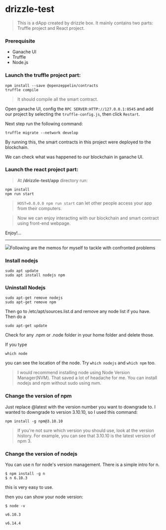 # drizzle-test

> This is a dApp created by drizzle box. It mainly contains two parts: Truffle project and React project.

### Prerequisite
- Ganache UI
- Truffle 
- Node.js


### Launch the truffle project part:

```linux
npm install --save @openzeppelin/contracts
truffle compile
```
> It should compile all the smart contract.

Open ganache UI, config the `RPC SERVER:HTTP://127.0.0.1:8545` and add our project by selecting the `truffle-config.js`, then click `Restart`. 

Next step run the following command:
```linux
truffle migrate --network develop
```
By running this, the smart contracts in this project were deployed to the blockchain.

We can check what was happened to our blockchain in ganache UI. 

### Launch the react project part:
> At **/drizzle-test/app** directory run:

```linux
npm install
npm run start
```

> `HOST=0.0.0.0 npm run start` can let other people access your app from their computers.

> Now we can enjoy interacting with our blockchain and smart contract using front-end webpage.

Enjoy!...

---
![  ](https://dev-to-uploads.s3.amazonaws.com/uploads/articles/v2y0a2nx2cfcaw4ytdtk.png)Following are the memos for myself to tackle with confronted problems

### Install nodejs
```linux
sudo apt update
sudo apt install nodejs npm
```

### Uninstall Nodejs
```linux
sudo apt-get remove nodejs
sudo apt-get remove npm
```
Then go to /etc/apt/sources.list.d and remove any node list if you have. Then do a
```linux
sudo apt-get update
```
Check for any .npm or .node folder in your home folder and delete those.

If you type
```linux
which node
```
you can see the location of the node. Try `which nodejs` and `which npm` too.

> I would recommend installing node using Node Version Manager(NVM). That saved a lot of headache for me. You can install nodejs and npm without sudo using nvm.

### Change the version of npm
Just replace @latest with the version number you want to downgrade to. 
I wanted to downgrade to version 3.10.10, so I used this command:
```linux
npm install -g npm@3.10.10
```
> If you're not sure which version you should use, look at the version history. For example, you can see that 3.10.10 is the latest version of npm 3.


### Change the version of nodejs
You can use n for node's version management. There is a simple intro for n.
```linux
$ npm install -g n
$ n 6.10.3
```
this is very easy to use.

then you can show your node version:
```linux
$ node -v
```
`v6.10.3`


`v6.14.4`

